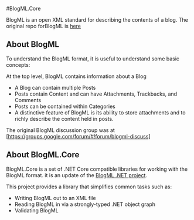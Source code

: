 #BlogML.Core

BlogML is an open XML standard for describing the contents of a blog.
The original repo forBlogML is [here](https://code.google.com/archive/p/blogml/)

## About BlogML
To understand the BlogML format, it is useful to understand some basic concepts:

At the top level, BlogML contains information about a Blog

- A Blog can contain multiple Posts
- Posts contain Content and can have Attachments, Trackbacks, and Comments
- Posts can be contained within Categories
- A distinctive feature of BlogML is its ability to store attachments and to richly describe the content held in posts.

The original BlogML discussion group was at [https://groups.google.com/forum/#!forum/blogml-discuss]

## About BlogML.Core
BlogML.Core is a set of .NET Core compatible libraries for working with the BlogML format. 
it is an update of the [BlogML .NET project](https://archive.codeplex.com/?p=blogml). 

This project provides a library that simplifies common tasks such as:

- Writing BlogML out to an XML file 
- Reading BlogML in via a strongly-typed .NET object graph
- Validating BlogML